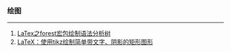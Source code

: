 ### 绘图

---

1. [LaTex之forest宏包绘制语法分析树](LaTex之forest宏包绘制语法分析树/LaTex之forest宏包绘制语法分析树.md)
2. [LaTeX：使用tikz绘制简单带文字、阴影的矩形图形](LaTeX：使用tikz绘制简单带文字、阴影的矩形图形/LaTeX：使用tikz绘制简单带文字、阴影的矩形图形.md)